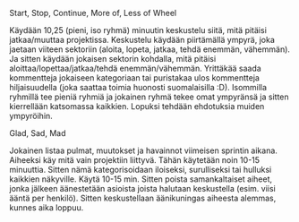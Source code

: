 Start, Stop, Continue, More of, Less of Wheel

Käydään 10,25 (pieni, iso ryhmä) minuutin keskustelu siitä, mitä pitäisi jatkaa/muuttaa projektissa. Keskustelu käydään piirtämällä ympyrä, joka jaetaan viiteen sektoriin (aloita, lopeta, jatkaa, tehdä enemmän, vähemmän). Ja sitten käydään jokaisen sektorin kohdalla, mitä pitäisi aloittaa/lopettaa/jatkaa/tehdä enemmän/vähemmän. Yrittäkää saada kommentteja jokaiseen kategoriaan tai puristakaa ulos kommentteja hiljaisuudella (joka saattaa toimia huonosti suomalaisilla :D). Isommilla ryhmillä  tee pieniä ryhmiä ja jokainen ryhmä tekee omat ympyränsä ja sitten kierrellään katsomassa kaikkien. Lopuksi tehdään ehdotuksia muiden ympyröihin. 


Glad, Sad, Mad

Jokainen listaa pulmat, muutokset ja havainnot viimeisen sprintin aikana. Aiheeksi käy mitä vain projektiin liittyvä. Tähän käytetään noin 10-15 minuuttia.  Sitten nämä kategorisoidaan iloiseksi, surulliseksi tai hulluksi kaikkien näkyville. Käytä 10-15 min. Sitten poista samankaltaiset aiheet, jonka jälkeen äänestetään asioista joista halutaan keskustella (esim. viisi ääntä per henkilö). Sitten keskustellaan äänikuningas aiheesta alemmas, kunnes aika loppuu.
